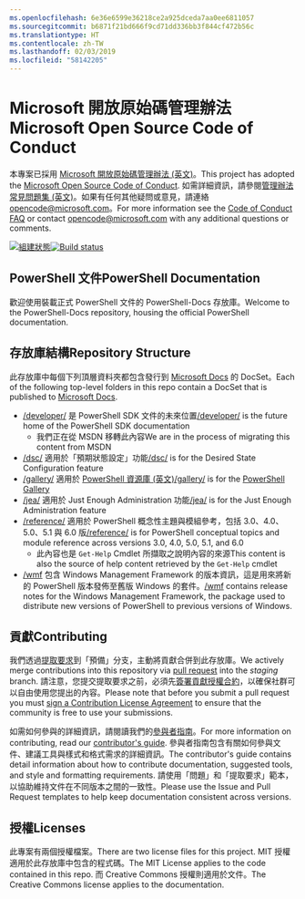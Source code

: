 ```yaml
---
ms.openlocfilehash: 6e36e6599e36218ce2a925dceda7aa0ee6811057
ms.sourcegitcommit: b6871f21bd666f9cd71dd336bb3f844cf472b56c
ms.translationtype: HT
ms.contentlocale: zh-TW
ms.lasthandoff: 02/03/2019
ms.locfileid: "58142205"
---
```

# <a name="microsoft-open-source-code-of-conduct"></a><span data-ttu-id="7be10-101">Microsoft 開放原始碼管理辦法</span><span class="sxs-lookup"><span data-stu-id="7be10-101">Microsoft Open Source Code of Conduct</span></span>

<span data-ttu-id="7be10-102">本專案已採用 [Microsoft 開放原始碼管理辦法 (英文)](https://opensource.microsoft.com/codeofconduct/)。</span><span class="sxs-lookup"><span data-stu-id="7be10-102">This project has adopted the [Microsoft Open Source Code of Conduct](https://opensource.microsoft.com/codeofconduct/).</span></span>
<span data-ttu-id="7be10-103">如需詳細資訊，請參閱[管理辦法常見問題集 (英文)](https://opensource.microsoft.com/codeofconduct/faq/)。如果有任何其他疑問或意見，請連絡 [opencode@microsoft.com](mailto:opencode@microsoft.com)。</span><span class="sxs-lookup"><span data-stu-id="7be10-103">For more information see the [Code of Conduct FAQ](https://opensource.microsoft.com/codeofconduct/faq/) or contact [opencode@microsoft.com](mailto:opencode@microsoft.com) with any additional questions or comments.</span></span>

<span data-ttu-id="7be10-104">[![組建狀態](https://ci.appveyor.com/api/projects/status/onshefxnc4g4pv87/branch/staging?svg=true)](https://ci.appveyor.com/project/PowerShell/powershell-docs/branch/staging)</span><span class="sxs-lookup"><span data-stu-id="7be10-104">[![Build status](https://ci.appveyor.com/api/projects/status/onshefxnc4g4pv87/branch/staging?svg=true)](https://ci.appveyor.com/project/PowerShell/powershell-docs/branch/staging)</span></span>

## <a name="powershell-documentation"></a><span data-ttu-id="7be10-105">PowerShell 文件</span><span class="sxs-lookup"><span data-stu-id="7be10-105">PowerShell Documentation</span></span>

<span data-ttu-id="7be10-106">歡迎使用裝載正式 PowerShell 文件的 PowerShell-Docs 存放庫。</span><span class="sxs-lookup"><span data-stu-id="7be10-106">Welcome to the PowerShell-Docs repository, housing the official PowerShell documentation.</span></span>

## <a name="repository-structure"></a><span data-ttu-id="7be10-107">存放庫結構</span><span class="sxs-lookup"><span data-stu-id="7be10-107">Repository Structure</span></span>

<span data-ttu-id="7be10-108">此存放庫中每個下列頂層資料夾都包含發行到 [Microsoft Docs](https://docs.microsoft.com/powershell) 的 DocSet。</span><span class="sxs-lookup"><span data-stu-id="7be10-108">Each of the following top-level folders in this repo contain a DocSet that is published to [Microsoft Docs](https://docs.microsoft.com/powershell).</span></span>

- <span data-ttu-id="7be10-109">[/developer/](https://docs.microsoft.com/powershell/developer/) 是 PowerShell SDK 文件的未來位置</span><span class="sxs-lookup"><span data-stu-id="7be10-109">[/developer/](https://docs.microsoft.com/powershell/developer/) is the future home of the PowerShell SDK documentation</span></span>
  - <span data-ttu-id="7be10-110">我們正在從 MSDN 移轉此內容</span><span class="sxs-lookup"><span data-stu-id="7be10-110">We are in the process of migrating this content from MSDN</span></span>
- <span data-ttu-id="7be10-111">[/dsc/](https://docs.microsoft.com/powershell/dsc/) 適用於「預期狀態設定」功能</span><span class="sxs-lookup"><span data-stu-id="7be10-111">[/dsc/](https://docs.microsoft.com/powershell/dsc/) is for the Desired State Configuration feature</span></span>
- <span data-ttu-id="7be10-112">[/gallery/](https://docs.microsoft.com/powershell/gallery) 適用於 [PowerShell 資源庫 (英文)](https://www.powershellgallery.com/)</span><span class="sxs-lookup"><span data-stu-id="7be10-112">[/gallery/](https://docs.microsoft.com/powershell/gallery) is for the [PowerShell Gallery](https://www.powershellgallery.com/)</span></span>
- <span data-ttu-id="7be10-113">[/jea/](https://docs.microsoft.com/powershell/jea/) 適用於 Just Enough Administration 功能</span><span class="sxs-lookup"><span data-stu-id="7be10-113">[/jea/](https://docs.microsoft.com/powershell/jea/) is for the Just Enough Administration feature</span></span>
- <span data-ttu-id="7be10-114">[/reference/](https://docs.microsoft.com/powershell/scripting/) 適用於 PowerShell 概念性主題與模組參考，包括 3.0、4.0、5.0、5.1 與 6.0 版</span><span class="sxs-lookup"><span data-stu-id="7be10-114">[/reference/](https://docs.microsoft.com/powershell/scripting/) is for PowerShell conceptual topics and module reference across versions 3.0, 4.0, 5.0, 5.1, and 6.0</span></span>
  - <span data-ttu-id="7be10-115">此內容也是 `Get-Help` Cmdlet 所擷取之說明內容的來源</span><span class="sxs-lookup"><span data-stu-id="7be10-115">This content is also the source of help content retrieved by the `Get-Help` cmdlet</span></span>
- <span data-ttu-id="7be10-116">[/wmf](https://docs.microsoft.com/powershell/wmf/readme) 包含 Windows Management Framework 的版本資訊，這是用來將新的 PowerShell 版本發佈至舊版 Windows 的套件。</span><span class="sxs-lookup"><span data-stu-id="7be10-116">[/wmf](https://docs.microsoft.com/powershell/wmf/readme) contains release notes for the Windows Management Framework, the package used to distribute new versions of PowerShell to previous versions of Windows.</span></span>

## <a name="contributing"></a><span data-ttu-id="7be10-117">貢獻</span><span class="sxs-lookup"><span data-stu-id="7be10-117">Contributing</span></span>

<span data-ttu-id="7be10-118">我們透過[提取要求](https://help.github.com/articles/using-pull-requests/)到「預備」分支，主動將貢獻合併到此存放庫。</span><span class="sxs-lookup"><span data-stu-id="7be10-118">We actively merge contributions into this repository via [pull request](https://help.github.com/articles/using-pull-requests/) into the *staging* branch.</span></span>
<span data-ttu-id="7be10-119">請注意，您提交提取要求之前，必須先[簽署貢獻授權合約](https://cla.microsoft.com/)，以確保社群可以自由使用您提出的內容。</span><span class="sxs-lookup"><span data-stu-id="7be10-119">Please note that before you submit a pull request you must [sign a Contribution License Agreement](https://cla.microsoft.com/) to ensure that the community is free to use your submissions.</span></span>

<span data-ttu-id="7be10-120">如需如何參與的詳細資訊，請閱讀我們的[參與者指南](CONTRIBUTING.md)。</span><span class="sxs-lookup"><span data-stu-id="7be10-120">For more information on contributing, read our [contributor's guide](CONTRIBUTING.md).</span></span>
<span data-ttu-id="7be10-121">參與者指南包含有關如何參與文件、建議工具與樣式和格式需求的詳細資訊。</span><span class="sxs-lookup"><span data-stu-id="7be10-121">The contributor's guide contains detail information about how to contribute documentation, suggested tools, and style and formatting requirements.</span></span>
<span data-ttu-id="7be10-122">請使用「問題」和「提取要求」範本，以協助維持文件在不同版本之間的一致性。</span><span class="sxs-lookup"><span data-stu-id="7be10-122">Please use the Issue and Pull Request templates to help keep documentation consistent across versions.</span></span>

## <a name="licenses"></a><span data-ttu-id="7be10-123">授權</span><span class="sxs-lookup"><span data-stu-id="7be10-123">Licenses</span></span>

<span data-ttu-id="7be10-124">此專案有兩個授權檔案。</span><span class="sxs-lookup"><span data-stu-id="7be10-124">There are two license files for this project.</span></span>
<span data-ttu-id="7be10-125">MIT 授權適用於此存放庫中包含的程式碼。</span><span class="sxs-lookup"><span data-stu-id="7be10-125">The MIT License applies to the code contained in this repo.</span></span>
<span data-ttu-id="7be10-126">而 Creative Commons 授權則適用於文件。</span><span class="sxs-lookup"><span data-stu-id="7be10-126">The Creative Commons license applies to the documentation.</span></span>